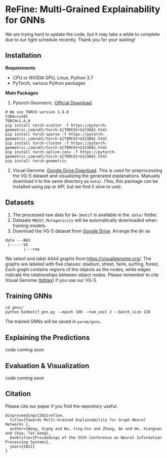 # ReFine: Multi-Grained Explainability for GNNs
We are trying hard to update the code, but it may take a while to complete due to our tight schedule recently. Thank you for your waiting!

## Installation
**Requirements**
- CPU or NVIDIA GPU, Linux, Python 3.7
- PyTorch, various Python packages

**Main Packages**
1. Pytorch Geometric. [Official Download](https://pytorch-geometric.readthedocs.io/en/latest/notes/installation.html).
```
# We use TORCH version 1.6.0
CUDA=cu101
TORCH=1.6.0 
pip install torch-scatter -f https://pytorch-geometric.com/whl/torch-${TORCH}+${CUDA}.html
pip install torch-sparse -f https://pytorch-geometric.com/whl/torch-${TORCH}+${CUDA}.html
pip install torch-cluster -f https://pytorch-geometric.com/whl/torch-${TORCH}+${CUDA}.html
pip install torch-spline-conv -f https://pytorch-geometric.com/whl/torch-${TORCH}+${CUDA}.html
pip install torch-geometric
```
2. Visual Genome. [Google Drive Download](https://drive.google.com/file/d/132ziPf2PKqjGoZkqh9194rT17qr3ywN8/view?usp=sharing).
  This is used for preprocessing the VG-5 dataset and visualizing the generated explanations. Manually download it to the same directory as `data/`. (Yes, this package can be installed using pip or API, but we find it slow to use).
  
## Datasets

1. The processed raw data for `BA-3motif` is available in the` data/` folder.
2. Datasets `MNIST`, `Mutagenicity` will be automatically downloaded when training models.
3. Download the VG-5 dataset from [Google Drive](https://drive.google.com/file/d/1ONg9hFCynE3KynxakgFhqZxg0fWRXgv6/view?usp=shari). Arrange the dir as 
```
data ---BA3
 |------VG
        |---raw
``` 
We select and label 4444 graphs from https://visualgenome.org/. The graphs are labeled with five classes: stadium, street, farm, surfing, forest. Each graph contains regions of the objects as the nodes, while edges indicate the relationships between object nodes. Please remember to cite Visual Genome ([bibtex](https://dblp.uni-trier.de/rec/journals/ijcv/KrishnaZGJHKCKL17.html?view=bibtex)) if you use our VG-5.

## Training GNNs
```
cd gnns/
python ba3motif_gnn.py --epoch 100 --num_unit 2 --batch_size 128
```
The trained GNNs will be saved in `param/gnns`.

## Explaining the Predictions
code coming soon
## Evaluation \& Visualization
code coming soon

## Citation
Please cite our paper if you find the repository useful.
```
@inproceedings{2021refine,
  title={Towards Multi-Grained Explainability for Graph Neural Networks },
  author={Wang, Xiang and Wu, Ying-Xin and Zhang, An and He, Xiangnan and Chua, Tat-Seng},
  booktitle={Proceedings of the 35th Conference on Neural Information Processing Systems},
  year={2021} 
}
```
